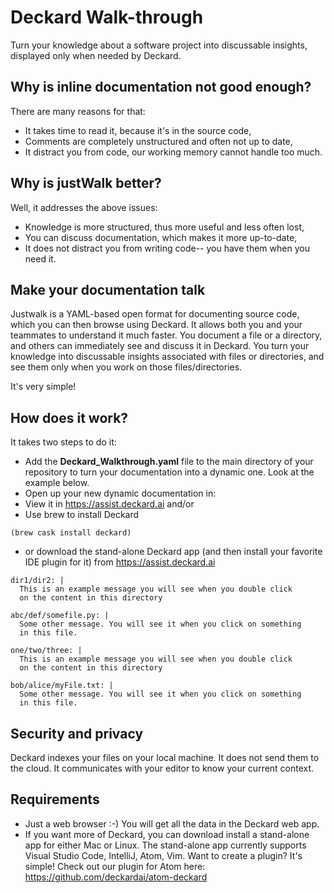 # Deckard Walk-through

Turn your knowledge about a software project into discussable insights, displayed only when needed by Deckard.

## Why is inline documentation not good enough?
There are many reasons for that:
* It takes time to read it, because it's in the source code,
* Comments are completely unstructured and often not up to date,
* It distract you from code, our working memory cannot handle too much.

## Why is justWalk better?
Well, it addresses the above issues: 
* Knowledge is more structured, thus more useful and less often lost,
* You can discuss documentation, which makes it more up-to-date, 
* It does not distract you from writing code-- you have them when you need it.

## Make your documentation talk
Justwalk is a YAML-based open format for documenting source code, which you can then browse using Deckard. It allows both you and your teammates to understand it much faster. You document a file or a directory, and others can immediately see and discuss it in Deckard. You turn your knowledge into discussable insights associated with files or directories, and see them only when you work on those files/directories.

It's very simple!

## How does it work?

It takes two steps to do it:

* Add the **Deckard_Walkthrough.yaml** file to the main directory of your repository to turn your documentation into a dynamic one. Look at the example below.
* Open up your new dynamic documentation in:
 * View it in https://assist.deckard.ai and/or
 * Use brew to install Deckard 
 ```
 (brew cask install deckard)
 ```
 * or download the stand-alone Deckard app (and then install your favorite IDE plugin for it) from https://assist.deckard.ai

```
dir1/dir2: |
  This is an example message you will see when you double click
  on the content in this directory

abc/def/somefile.py: |
  Some other message. You will see it when you click on something
  in this file.

one/two/three: |
  This is an example message you will see when you double click
  on the content in this directory

bob/alice/myFile.txt: |
  Some other message. You will see it when you click on something
  in this file.
```
## Security and privacy
Deckard indexes your files on your local machine. It does not send them to the cloud. It communicates with your editor to know 
your current context.

## Requirements

* Just a web browser :-) You will get all the data in the Deckard web app.
* If you want more of Deckard, you can  download install a stand-alone app for either Mac or Linux. The stand-alone app currently supports Visual Studio Code, IntelliJ, Atom,  Vim. Want to create a plugin? It's simple! Check out our plugin for Atom here: https://github.com/deckardai/atom-deckard 

